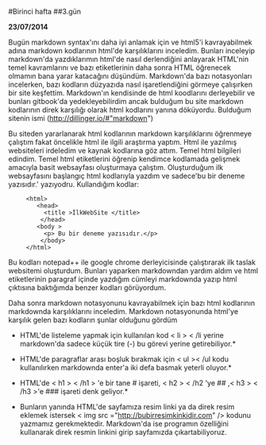 #Birinci hafta
##3.gün

**23/07/2014**

Bugün markdown syntax'ını daha iyi anlamak için ve html5'i kavrayabilmek adına markdown kodlarının html'de karşılıklarını inceledim. Bunları inceleyip markdown'da yazdıklarımın html'de nasıl derlendiğini anlayarak HTML'nin temel kavramlarını ve bazı etiketlerinin daha sonra HTML öğrenecek olmamın bana yarar katacağını düşündüm. Markdown'da bazı notasyonları incelerken, bazı kodların düzyazıda nasıl işaretlendiğini görmeye çalışırken bir site keşfettim. Markdown'ın kendisinde de html koodlarını derleyebilir ve bunları gitbook'da yedekleyebilirdim ancak bulduğum bu site markdown kodlarının direk karşılığı olarak html kodlarını yanına döküyordu. Bulduğum sitenin ismi (http://dillinger.io/#"markdown")

Bu siteden yararlanarak html kodlarının markdown karşılıklarını öğrenmeye çalıştım fakat öncelikle html ile ilgili araştırma yaptım. Html ile yazılmış websiteleri irdeledim ve kaynak kodlarına göz attım. Temel html bilgileri edindim. Temel html etiketlerini öğrenip kendimce kodlamada gelişmek amacıyla basit websayfası oluşturmaya çalıştım. Oluşturduğum ilk websayfasını başlangıç html kodlarıyla yazdım ve sadece'bu bir deneme yazısıdır.' yazıyodru. Kullandığım kodlar:

         <html>
            <head>
              <title >İlkWebSite </title>
             </head>
            <body >
              <p> Bu bir deneme yazısıdır.</p>
             </body>
         </html>


Bu kodları notepad++ ile google chrome derleyicisinde çalıştırarak ilk taslak websitemi oluşturdum. Bunları yaparken markdowndan yardım aldım ve html etiketlerinin paragraf içinde yazdığım cümleyi markdownda yazıp html çıktısına baktığımda benzer kodları görüyordum.


Daha sonra markdown notasyonunu kavrayabilmek için bazı html kodlarının markdownda karşılıklarını inceledim. Markdown notasyonunda html'ye karşılık gelen bazı kodların şunlar olduğunu gördüm

- HTML'de listeleme yapmak için kullanılan kod < li > < /li yerine markdown'da sadece küçük tire (-) bu görevi yerine getirebiliyor.*

- HTML'de paragraflar arası boşluk bırakmak için < ul >< /ul kodu kullanılırken markdownda enter'a iki defa basmak yeterli oluyor.*

- HTML'de < h1 > < /h1 > 'e bir tane # işareti, < h2 > < /h2 'ye ## ,< h3 > < /h3 >'e ### işareti denk geliyor.*

- Bunların yanında HTML'de sayfamıza resim linki ya da direk resim eklemek istersek < img src ="http://bubirresimkinkidir.com" /> kodunu yazmamız gerekmektedir. Markdown'da ise programın özelliğini kullanarak direk resmin linkini girip sayfamızda çıkartabiliyoruz.


